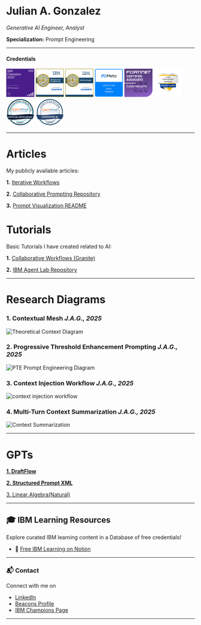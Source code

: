 # Julian A. Gonzalez 
*Generative AI Engineer, Analyst*  

**Specialization:** Prompt Engineering

---
#### **Credentials**
<p align="left">
  <img src="https://raw.githubusercontent.com/Jewelzufo/.github.io/main/champion%20badge.png" alt="IBM Champion 2025" width="75"/>
   <img src="https://github.com/Jewelzufo/.github.io/blob/main/genai%20engineering.png" alt="GenAI Engineering" width="75"/>
     <img src="https://github.com/Jewelzufo/.github.io/blob/main/ibm-ai-developer-professional-certificate.png" alt="IBM AI Developer Professional Certificate" width="75"/>
       <img src="https://github.com/Jewelzufo/.github.io/blob/main/meta%20data%20analyst.png" alt="Meta Data Analyst" width="75"/>
                <img src="https://github.com/Jewelzufo/.github.io/blob/main/fortinet%20fca.png" alt ="Fortinet Certified Associate" width="75"/>
          <img src="https://github.com/Jewelzufo/.github.io/blob/main/google%20cybersecurity.png" alt="Google Cybersecurity" width="75"/>
           <img src="https://github.com/Jewelzufo/.github.io/blob/main/AI%20cert.png" alt="Artificial Intelligence Professional Certification" width="75"/>
             <img src="https://github.com/Jewelzufo/.github.io/blob/main/genai%20cert.png" alt="Generative AI Certification" width="75"/>
</p>




---

# Articles

My publicly available articles:

**1.** [Iterative Workflows](Article-Iterative-AI-Workflows.md)

**2.** [Collaborative Prompting Repository](https://github.com/Jewelzufo/collaborative-prompting)

**3.** [Prompt Visualization README](https://github.com/Jewelzufo/prompt-visualization/blob/main/README.md)


# Tutorials

Basic Tutorials I have created related to AI: 

**1.** [Collaborative Workflows (Granite)](https://github.com/Jewelzufo/Collaborative-workflows-granite)

**2.** [IBM Agent Lab Repository](https://github.com/Jewelzufo/Ibm-agent-lab)

---

# Research Diagrams

### 1. Contextual Mesh *J.A.G., 2025*

<img src="https://media.licdn.com/dms/image/v2/D4E22AQHkbwoRwhuDNw/feedshare-shrink_800/B4EZcZn7veHYAg-/0/1748481589215?e=1753920000&v=beta&t=tLyhMXjeWsMDoPIDLVt7OHA-CQ57veAvlqEfeodwuHU" alt="Theoretical Context Diagram" height="500" width="600"/>


### 2. Progressive Threshold Enhancement Prompting *J.A.G., 2025*

<img src="https://media.licdn.com/dms/image/v2/D4E22AQGt-5vHip1XgQ/feedshare-shrink_1280/B4EZcrwbtZG4Ao-/0/1748785807444?e=1753920000&v=beta&t=T-eEH-KhRlVWzUvgel9bEZoZqQsBZKoHm94sYUD6INU" alt="PTE Prompt Engineering Diagram" height="300" width="550"/>


### 3. Context Injection Workflow *J.A.G., 2025*

<img src="https://media.licdn.com/dms/image/v2/D4E22AQFi6YWCVNQFnQ/feedshare-shrink_1280/B4EZeOzWTWG4Ak-/0/1750447517136?e=1753920000&v=beta&t=u6kDUACfDNBpTVOf8iVQKAAPtAUWPZS16MYIKlCjRpY" alt="context injection workflow" height="550" width="400"/>

### 4. Multi-Turn Context Summarization *J.A.G., 2025*

<img src="https://media.licdn.com/dms/image/v2/D4E22AQGtl7HC_toKmg/feedshare-shrink_1280/B4EZb7W6BtHkAk-/0/1747973809314?e=1753920000&v=beta&t=znMweiLwR0y5bErjQtkQg9ava4biSRkWSo12Hj1zrsk" alt="Context Summarization" height="500" width="500"/>


---
 
# GPTs

[**1. DraftFlow**](https://chatgpt.com/g/g-67e55cb350308191a8c14eed1e7402ce-draftflow)

[**2. Structured Prompt XML**](https://chatgpt.com/g/g-TjgerVlXj-structured-prompt-xml)

[3. Linear Algebra(Natural)](https://chatgpt.com/g/g-TjgerVlXj-structured-prompt-xml)




---

## 🎓 IBM Learning Resources

Explore curated IBM learning content in a Database of free credentials!

- 📘 [Free IBM Learning on Notion](https://freeibmlearning.notion.site/1883dd4caa4080d9b590eee183db52c1?v=1903dd4caa40802e99dd000c7073bb17)


---

### 📬 Contact

Connect with me on 
- [LinkedIn](https://www.linkedin.com/in/julian-g-7b533129a/)
- [Beacons Profile](https://www.beacons.ai/julian.gonzalez)
- [IBM Champions Page](https://community.ibm.com/community/user//expert/juliangonzalez)

---

